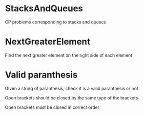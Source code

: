 # StacksAndQueues
CP problems corresponding to stacks and queues

# NextGreaterElement
Find the next greater element on the right side of each element 

# Valid paranthesis
Given a string of paranthesis, check if is a valid paranthesis or not

Open brackets should be closed by the same type of the brackets 

Open brackets must be closed in correct order 


